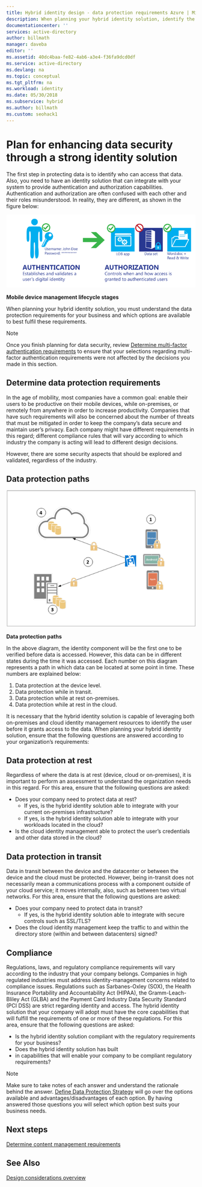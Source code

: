 ```yaml
---
title: Hybrid identity design - data protection requirements Azure | Microsoft Docs
description: When planning your hybrid identity solution, identify the data protection requirements for your business and which options are available to best fulfill these requirements.
documentationcenter: ''
services: active-directory
author: billmath
manager: daveba
editor: ''
ms.assetid: 40dc4baa-fe82-4ab6-a3e4-f36fa9dcd0df
ms.service: active-directory
ms.devlang: na
ms.topic: conceptual
ms.tgt_pltfrm: na
ms.workload: identity
ms.date: 05/30/2018
ms.subservice: hybrid
ms.author: billmath
ms.custom: seohack1
---
```

# Plan for enhancing data security through a strong identity solution
The first step in protecting data is to identify who can access that data. Also, you need to have an identity solution that can integrate with your system to provide authentication and authorization capabilities. Authentication and authorization are often confused with each other and their roles misunderstood. In reality, they are different, as shown in the figure below:

![](./media/plan-hybrid-identity-design-considerations/mobile-devicemgt-lifecycle.png)

**Mobile device management lifecycle stages**

When planning your hybrid identity solution, you must understand the data protection requirements for your business and which options are available to best fulfil these requirements.

> [!NOTE]
> Once you finish planning for data security, review [Determine multi-factor authentication requirements](plan-hybrid-identity-design-considerations-multifactor-auth-requirements.md) to ensure that your selections regarding multi-factor authentication requirements were not affected by the decisions you made in this section.
> 
> 

## Determine data protection requirements
In the age of mobility, most companies have a common goal: enable their users to be productive on their mobile devices, while on-premises, or remotely from anywhere in order to increase productivity. Companies that have such requirements will also be concerned about the number of threats that must be mitigated in order to keep the company’s data secure and maintain user’s privacy. Each company might have different requirements in this regard; different compliance rules that will vary according to which industry the company is acting will lead to different design decisions. 

However, there are some security aspects that should be explored and validated, regardless of the industry.

## Data protection paths
![](./media/plan-hybrid-identity-design-considerations/data-protection-paths.png)

**Data protection paths**

In the above diagram, the identity component will be the first one to be verified before data is accessed. However, this data can be in different states during the time it was accessed. Each number on this diagram represents a path in which data can be located at some point in time. These numbers are explained below:

1. Data protection at the device level.
2. Data protection while in transit.
3. Data protection while at rest on-premises.
4. Data protection while at rest in the cloud.

It is necessary that the hybrid identity solution is capable of leveraging both on-premises and cloud identity management resources to identify the user before it grants access to the data. When planning your hybrid identity solution, ensure that the following questions are answered according to your organization’s requirements:

## Data protection at rest
Regardless of where the data is at rest (device, cloud or on-premises), it is important to perform an assessment to understand the organization needs in this regard. For this area, ensure that the following questions are asked:

* Does your company need to protect data at rest?
  * If yes, is the hybrid identity solution able to integrate with your current on-premises infrastructure?
  * If yes, is the hybrid identity solution able to integrate with your workloads located in the cloud?
* Is the cloud identity management able to protect the user’s credentials and other data stored in the cloud?

## Data protection in transit
Data in transit between the device and the datacenter or between the device and the cloud must be protected. However, being in-transit does not necessarily mean a communications process with a component outside of your cloud service; it moves internally, also, such as between two virtual networks. For this area, ensure that the following questions are asked:

* Does your company need to protect data in transit?
  * If yes, is the hybrid identity solution able to integrate with secure controls such as SSL/TLS?
* Does the cloud identity management keep the traffic to and within the directory store (within and between datacenters) signed?

## Compliance
Regulations, laws, and regulatory compliance requirements will vary according to the industry that your company belongs. Companies in high regulated industries must address identity-management concerns related to compliance issues. Regulations such as Sarbanes-Oxley (SOX), the Health Insurance Portability and Accountability Act (HIPAA), the Gramm-Leach-Bliley Act (GLBA) and the Payment Card Industry Data Security Standard (PCI DSS) are strict regarding identity and access. The hybrid identity solution that your company will adopt must have the core capabilities that will fulfill the requirements of one or more of these regulations. For this area, ensure that the following questions are asked:

* Is the hybrid identity solution compliant with the regulatory requirements for your business?
* Does the hybrid identity solution has built 
* in capabilities that will enable your company to be compliant regulatory requirements? 

> [!NOTE]
> Make sure to take notes of each answer and understand the rationale behind the answer. [Define Data Protection Strategy](plan-hybrid-identity-design-considerations-data-protection-strategy.md) will go over the options available and advantages/disadvantages of each option.  By having answered those questions you will select which option best suits your business needs.
> 
> 

## Next steps
 [Determine content management requirements](plan-hybrid-identity-design-considerations-contentmgt-requirements.md)

## See Also
[Design considerations overview](plan-hybrid-identity-design-considerations-overview.md)

